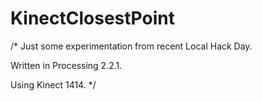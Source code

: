 # KinectClosestPoint

/*
Just some experimentation from recent Local Hack Day.

Written in Processing 2.2.1.

Using Kinect 1414.
*/ 
